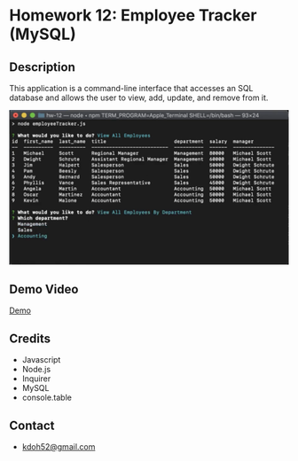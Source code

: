 # Homework 12: Employee Tracker (MySQL)

## Description
This application is a command-line interface that accesses an SQL database and allows the user to view, add, update, and remove from it. 

<img src="screenshot.png" alt="screenshot">

## Demo Video
<a href="https://youtu.be/eUcwLyTHx8k">Demo</a>

## Credits
* Javascript
* Node.js
* Inquirer
* MySQL
* console.table

## Contact
* kdoh52@gmail.com
